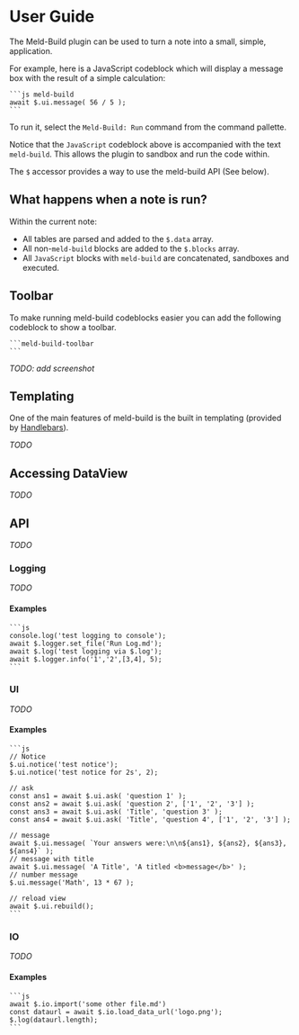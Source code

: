 # User Guide

The Meld-Build plugin can be used to turn a note into a small, simple, application.

For example, here is a JavaScript codeblock which will display a message box with the result of a simple calculation:
````
```js meld-build
await $.ui.message( 56 / 5 );
```
````
To run it, select the `Meld-Build: Run` command from the command pallette.

Notice that the `JavaScript` codeblock above is accompanied with the text `meld-build`. This allows the plugin to sandbox and run the code within.

The `$` accessor provides a way to use the meld-build API (See below).

## What happens when a note is run?

Within the current note:
- All tables are parsed and added to the `$.data` array.
- All non-`meld-build` blocks are added to the `$.blocks` array.
- All `JavaScript` blocks with `meld-build` are concatenated, sandboxes and executed.

## Toolbar

To make running meld-build codeblocks easier you can add the following codeblock to show a toolbar.

````
```meld-build-toolbar
```
````

_TODO: add screenshot_

## Templating

One of the main features of meld-build is the built in templating (provided by [Handlebars](https://handlebarsjs.com/)).

_TODO_

## Accessing DataView

_TODO_

## API

_TODO_

### Logging

_TODO_

#### Examples
````
```js
console.log('test logging to console');
await $.logger.set_file('Run Log.md');
await $.log('test logging via $.log');
await $.logger.info('1','2',[3,4], 5);
```
````

### UI

_TODO_

#### Examples
````
```js
// Notice
$.ui.notice('test notice');
$.ui.notice('test notice for 2s', 2);

// ask
const ans1 = await $.ui.ask( 'question 1' );
const ans2 = await $.ui.ask( 'question 2', ['1', '2', '3'] );
const ans3 = await $.ui.ask( 'Title', 'question 3' );
const ans4 = await $.ui.ask( 'Title', 'question 4', ['1', '2', '3'] );

// message
await $.ui.message( `Your answers were:\n\n${ans1}, ${ans2}, ${ans3}, ${ans4}` );
// message with title
await $.ui.message( 'A Title', 'A titled <b>message</b>' );
// number message
$.ui.message('Math', 13 * 67 );

// reload view
await $.ui.rebuild();
```
````

### IO

_TODO_

#### Examples
````
```js
await $.io.import('some other file.md')
const dataurl = await $.io.load_data_url('logo.png');
$.log(dataurl.length);
```
````